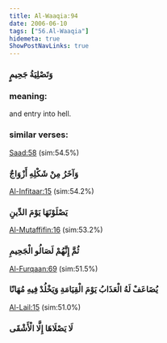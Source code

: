 ```yaml
---
title: Al-Waaqia:94
date: 2006-06-10
tags: ["56.Al-Waaqia"]
hidemeta: true 
ShowPostNavLinks: true 
---
```

### وَتَصْلِيَةُ جَحِيمٍ
### meaning: 
and entry into hell.
### similar verses: 

[Saad:58](/38/58) (sim:54.5%)

### وَآخَرُ مِنْ شَكْلِهِ أَزْوَاجٌ

[Al-Infitaar:15](/82/15) (sim:54.2%)

### يَصْلَوْنَهَا يَوْمَ الدِّينِ

[Al-Mutaffifin:16](/83/16) (sim:53.2%)

### ثُمَّ إِنَّهُمْ لَصَالُو الْجَحِيمِ

[Al-Furqaan:69](/25/69) (sim:51.5%)

### يُضَاعَفْ لَهُ الْعَذَابُ يَوْمَ الْقِيَامَةِ وَيَخْلُدْ فِيهِ مُهَانًا

[Al-Lail:15](/92/15) (sim:51.0%)

### لَا يَصْلَاهَا إِلَّا الْأَشْقَى
